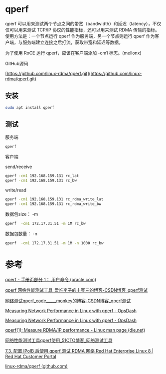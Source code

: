 # qperf


qperf 可以用来测试两个节点之间的带宽（bandwidth）和延迟（latency），不仅仅可以用来测试 TCP/IP 协议的性能指标，还可以用来测试 RDMA 传输的指标。使用方法是：一个节点运行 qperf 作为服务端，另一个节点则运行 qperf 作为客户端，与服务端建立连接之后打流，获取带宽和延迟等数据。

为了使用 RoCE 运行 qperf，应该在客户端添加 -cm1 标志。(mellonx)

GitHub源码

[https://github.com/linux-rdma/qperf.git](https://github.com/linux-rdma/qperf.git)



## 安装

```bash
sudo apt install qperf
```

## 测试

服务端

```bash
qperf
```

客户端

send/receive

```bash
qperf -cm1 192.168.159.131 rc_lat
qperf -cm1 192.168.159.131 rc_bw
```

write/read

```bash
qperf -cm1 192.168.159.131 rc_rdma_write_lat
qperf -cm1 192.168.159.131 rc_rdma_write_bw
```

数据包size： -m

```bash
qperf  -cm1 172.17.31.51 -m 1M rc_bw
```

数据包数量： -n

```bash
qperf  -cm1 172.17.31.51 -m 1M -n 1000 rc_bw
```

# 参考

[qperf - 手册页部分 1： 用户命令 (oracle.com)](https://docs.oracle.com/cd/E56344_01/html/E54075/qperf-1.html)

[qperf 网络性能测试工具_爱吃李子的十豆三的博客-CSDN博客_qperf测试](https://blog.csdn.net/u014516643/article/details/124803638)

[网络测试qperf_code_____monkey的博客-CSDN博客_qperf测试](https://blog.csdn.net/yonghutwo/article/details/123662592?ops_request_misc=%7B%22request%5Fid%22%3A%22166808120516782388022633%22%2C%22scm%22%3A%2220140713.130102334..%22%7D&request_id=166808120516782388022633&biz_id=0&utm_medium=distribute.pc_search_result.none-task-blog-2~all~sobaiduend~default-2-123662592-null-null.142^v63^control,201^v3^add_ask,213^v2^t3_esquery_v3&utm_term=网络测试qperf&spm=1018.2226.3001.4187)

[Measuring Network Performance in Linux with qperf - OpsDash](https://www.opsdash.com/blog/network-performance-linux.html)

[Measuring Network Performance in Linux with qperf - OpsDash](https://www.opsdash.com/blog/network-performance-linux.html)

[qperf(1): Measure RDMA/IP performance - Linux man page (die.net)](https://linux.die.net/man/1/qperf)

[网络性能测试工具qperf使用_51CTO博客_网络测试工具](https://blog.51cto.com/u_15333820/3464257)

[7.3. 配置 IPoIB 后使用 qperf 测试 RDMA 网络 Red Hat Enterprise Linux 8 | Red Hat Customer Portal](https://access.redhat.com/documentation/zh-cn/red_hat_enterprise_linux/8/html/configuring_infiniband_and_rdma_networks/testing-an-rdma-network-using-qperf-after-ipoib-is-configured_testing-infiniband-networks)

[linux-rdma/qperf (github.com)](https://github.com/linux-rdma/qperf)



